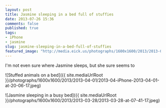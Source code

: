 ```yaml
---
layout: post
title: Jasmine sleeping in a bed full of stuffies
date: 2013-07-26 15:36
comments: false
published: true
tags:
- iPhone
- jasmine
slug: jasmine-sleeping-in-a-bed-full-of-stuffies
featured_image: "http://media.eick.us/photographs/1600x1600/2013/2013-04-01/2013-04-iPhone-2013-04-01-at-20-06-17.jpeg"
---
```

I'm not even sure where Jasmine sleeps, but she sure seems to

![Stuffed animals on a bed]({{ site.mediaUrlRoot }}/photographs/1600x1600/2013/2013-04-01/2013-04-iPhone-2013-04-01-at-20-06-17.jpeg)

![Jasmine sleeping in a busy bed]({{ site.mediaUrlRoot }}/photographs/1600x1600/2013/2013-03-28/2013-03-28-at-07-41-17.jpeg)

